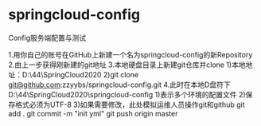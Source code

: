 # springcloud-config
Config服务端配置与测试


1.用你自己的账号在GitHub上新建一个名为springcloud-config的新Repository
2.由上一步获得刚新建的git地址
3.本地硬盘目录上新建git仓库并clone
  1)本地地址：D:\44\SpringCloud2020
  2)git clone git@github.com:zzyybs/springcloud-config.git
4.此时在本地D盘符下D:\44\SpringCloud2020\springcloud-config
  1)表示多个环境的配置文件
  2)保存格式必须为UTF-8
  3)如果需要修改，此处模拟运维人员操作git和github
    git add .
    git commit -m "init yml"
    git push origin master
